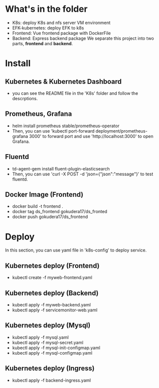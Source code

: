 # What's in the folder
* K8s: deploy K8s and nfs server VM environment
* EFK-kubernetes: deploy EFK to k8s
* Frontend: Vue frontend package with DockerFile
* Backend: Express backend package
 We separate this project into two parts, **frontend** and **backend**.

# Install
  
## Kubernetes & Kubernetes Dashboard
* you can see the README file in the 'K8s' folder and follow the descrptions.
  
## Prometheus, Grafana
* helm install prometheus stable/prometheus-operator
* Then, you can use 'kubectl port-forward deployment/prometheus-grafana 3000' to forward port and use 'http://localhost:3000' to open Grafana.

## Fluentd
* td-agent-gem install fluent-plugin-elasticsearch
* Then, you can use 'curl -X POST -d 'json={"json":"message"}' to test fluentd.

## Docker Image (Frontend)
* docker build -t frontend . 
* docker tag ds_frontend gokudera17/ds_fronted
* docker push gokudera17/ds_frontend

# Deploy
In this section, you can use yaml file in 'k8s-config' to deploy service.  
  
## Kubernetes deploy (Frontend)
* kubectl create -f myweb-frontend.yaml


## Kubernetes deploy (Backend)
* kubectl apply -f myweb-backend.yaml
* kubectl apply -f servicemonitor-web.yaml

## Kubernetes deploy (Mysql)
* kubectl apply -f mysql.yaml
* kubectl apply -f mysql-secret.yaml
* kubectl apply -f mysql-init-configmap.yaml
* kubectl apply -f mysql-configmap.yaml

## Kubernetes deploy (Ingress)
* kubectl apply -f backend-ingress.yaml
